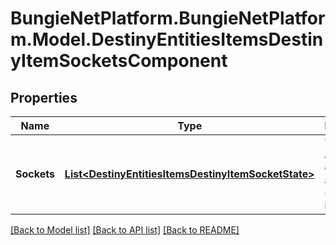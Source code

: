 # BungieNetPlatform.BungieNetPlatform.Model.DestinyEntitiesItemsDestinyItemSocketsComponent
## Properties

Name | Type | Description | Notes
------------ | ------------- | ------------- | -------------
**Sockets** | [**List&lt;DestinyEntitiesItemsDestinyItemSocketState&gt;**](DestinyEntitiesItemsDestinyItemSocketState.md) | The list of all sockets on the item, and their status information. | [optional] 

[[Back to Model list]](../README.md#documentation-for-models) [[Back to API list]](../README.md#documentation-for-api-endpoints) [[Back to README]](../README.md)

